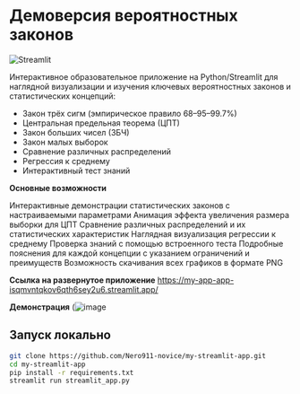 # Демоверсия вероятностных законов

![Streamlit](https://img.shields.io/badge/built%20with-Streamlit-blue)

Интерактивное образовательное приложение на Python/Streamlit для наглядной визуализации и изучения ключевых вероятностных законов и статистических концепций:

- Закон трёх сигм (эмпирическое правило 68–95–99.7%)
- Центральная предельная теорема (ЦПТ)
- Закон больших чисел (ЗБЧ)
- Закон малых выборок
- Сравнение различных распределений
- Регрессия к среднему
- Интерактивный тест знаний

**Основные возможности**

Интерактивные демонстрации статистических законов с настраиваемыми параметрами
Анимация эффекта увеличения размера выборки для ЦПТ
Сравнение различных распределений и их статистических характеристик
Наглядная визуализация регрессии к среднему
Проверка знаний с помощью встроенного теста
Подробные пояснения для каждой концепции с указанием ограничений и преимуществ
Возможность скачивания всех графиков в формате PNG

**Ссылка на развернутое приложение**
https://my-app-app-isqmvntqkov6qth6sey2u6.streamlit.app/

**Демонстрация**
 (![image](https://github.com/user-attachments/assets/bb1c968b-e7c5-43fe-ad9a-388867057c45)



## Запуск локально

```bash
git clone https://github.com/Nero911-novice/my-streamlit-app.git
cd my-streamlit-app
pip install -r requirements.txt
streamlit run streamlit_app.py


